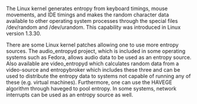 The Linux kernel generates entropy from keyboard timings, mouse movements, and IDE timings and makes the random character data available to other operating system processes through the special files /dev/random and /dev/urandom. This capability was introduced in Linux version 1.3.30.

There are some Linux kernel patches allowing one to use more entropy sources. The audio_entropyd project, which is included in some operating systems such as Fedora, allows audio data to be used as an entropy source. Also available are video_entropyd which calculates random data from a video-source and entropybroker which includes these three and can be used to distribute the entropy data to systems not capable of running any of these (e.g. virtual machines). Furthermore, one can use the HAVEGE algorithm through haveged to pool entropy. In some systems, network interrupts can be used as an entropy source as well.

